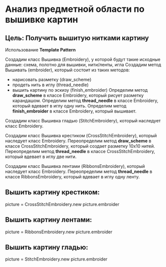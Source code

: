 ﻿# **Анализ предметной области по вышивке картин**

## Цель: Получить вышитую нитками картину

Использование **Template Pattern**

Создадим класс Вышивка (Embroidery), у которой будут такие исходные данные: схема, полотно для вышивки, нити/ленты, игла
Создадим метод Вышивать (embroider), который состоит из таких методов:
 - нарисовать разметку (draw_scheme)
 - продеть нить в иглу (thread_needle)
 - вышить картину по эскизу (finish_embroider)
Определим метод **draw_scheme** в классе Embroidery, который рисует разметку карандашом.
Определим метод **thread_needle** в классе Embroidery, который вдевает в иглу одну нить.
Определим метод **finish_еmbroider** в классе Embroidery, который вышивает.
 
Создадим класс Вышивка гладью (StitchEmbroidery), который наследует класс Embroidery.


Создадим класс Вышивка крестиком (CrossStitchEmbroidery), который наследует класс Embroidery.
Переопределим метод **draw_scheme** в классе CrossStitchEmbroidery, который создает разметку 10х10 нитей.
Переопределим метод **thread_needle** в классе CrossStitchEmbroidery, который вдевает в иглу две нити.


Создадим класс Вышивка лентами (RibbonsEmbroidery), который наследует класс Embroidery.
Переопределим метод **thread_needle** в классе RibbonsEmbroidery, который вдевает в иглу одну ленту.

## Вышить картину крестиком:
picture = CrossStitchEmbroidery.new
picture.embroider

## Вышить картину лентами:
picture = RibbonsEmbroidery.new
picture.embroider

## Вышить картину гладью:
picture = StitchEmbroidery.new
picture.embroider


